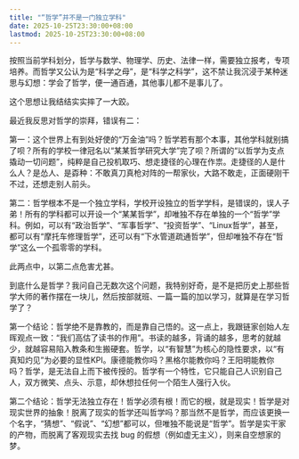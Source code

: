```yaml
---
title: "“哲学”并不是一门独立学科"
date: 2025-10-25T23:30:00+08:00
lastmod: 2025-10-25T23:30:00+08:00
---
```


按照当前学科划分，哲学与数学、物理学、历史、法律一样，需要独立报考，专项培养。而哲学又公认为是“科学之母”，是“科学之科学”，这不禁让我沉浸于某种迷思与幻想：学会了哲学，便一通百通，其他事儿都不是事儿了。

<!--more-->

这个思想让我结结实实摔了一大跤。

最近我反思对哲学的崇拜，错误有二：

第一：这个世界上有到处好使的“万金油”吗？哲学若有那个本事，其他学科就别搞了呗？所有的学校一律冠名以“某某哲学研究大学”完了呗？所谓的“以哲学为支点撬动一切问题”，纯粹是自己投机取巧、想走捷径的心理在作祟。走捷径的人是什么人？是怂人、是孬种：不敢真刀真枪对阵的一帮家伙，大路不敢走，正面硬刚干不过，还想走别人前头。

第二：哲学根本不是一个独立学科，学校开设独立的哲学学科，是错误的，误人子弟！所有的学科都可以开设一个“某某哲学”，却唯独不存在单独的一个“哲学”学科。例如，可以有“政治哲学”、“军事哲学”、“投资哲学”、“Linux哲学”，甚至，都可以有“摩托车修理哲学”，还可以有“下水管道疏通哲学”，但却唯独不存在“哲学”这么一个孤零零的学科。

此两点中，以第二点危害尤甚。

到底什么是哲学？我问自己无数次这个问题，我特别好奇，是不是把历史上那些哲学大师的著作摆在一块儿，然后按部就班、一篇一篇的加以学习，就算是在学习哲学了？

第一个结论：哲学绝不是靠教的，而是靠自己悟的。这一点上，我跟链家创始人左晖观点一致：“我们高估了读书的作用”。书读的越多，背诵的越多，思考的就越少，就越容易陷入教条和生搬硬套。哲学，以“有智慧”为核心的隐性要求，以“有真知灼见”为必要的显性KPI。康德能教你吗？黑格尔能教你吗？王阳明能教你吗？哲学，是无法自上而下被传授的。哲学有一个特性，它只能自己人识别自己人，双方微笑、点头、示意，却休想拉任何一个陌生人强行入伙。

第二个结论：哲学无法独立存在！哲学必须有根！而它的根，就是现实！哲学是对现实世界的抽象！脱离了现实的哲学还叫哲学吗？那当然不是哲学，而应该更换一个名字，“猜想”、“假说”、“幻想”都可以，但唯独不能说是“哲学”。哲学是实干家的产物，而脱离了客观现实去找 bug 的假想（例如虚无主义），则来自空想家的梦。